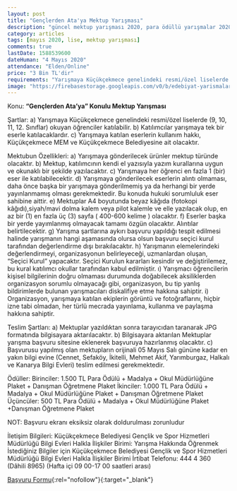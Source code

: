 ```yaml
---
layout: post
title: "Gençlerden Ata'ya Mektup Yarışması"
description: "güncel mektup yarışması 2020, para ödüllü yarışmalar 2020"
category: articles
tags: [mayıs 2020, lise, mektup yarışması]
comments: true
lastDate: 1588539600
dateHuman: "4 Mayıs 2020"
attendance: "Elden/Online"
price: "3 Bin TL'dir"
requirements: "Yarışmaya Küçükçekmece genelindeki resmi/özel liselerde okuyan öğrenciler katılabilir"
image: "https://firebasestorage.googleapis.com/v0/b/edebiyat-yarismalari.appspot.com/o/genclerden-ataya-mektup-yarismasi.jpg?alt=media&token=f095774b-eaa8-44c0-8f2e-34e0d50bc931"
---
```


Konu:
**“Gençlerden Ata’ya” Konulu Mektup Yarışması**

Şartlar:
a) Yarışmaya Küçükçekmece genelindeki resmi/özel liselerde (9, 10, 11, 12. Sınıflar) okuyan öğrenciler katılabilir.
b) Katılımcılar yarışmaya tek bir eserle katılacaklardır.
c) Yarışmaya katılan eserlerin kullanım hakkı, Küçükçekmece MEM ve Küçükçekmece Belediyesine ait olacaktır.

Mektubun Özellikleri:
a) Yarışmaya gönderilecek ürünler mektup türünde olacaktır.
b) Mektup, katılımcının kendi el yazısıyla yazım kurallarına uygun ve okunaklı bir şekilde yazılacaktır.
c) Yarışmaya her öğrenci en fazla 1 (bir) eser ile katılabilecektir.
d) Yarışmaya gönderilecek eserlerin alıntı olmaması, daha önce başka bir yarışmaya gönderilmemiş ya da herhangi bir yerde yayınlanmamış olması gerekmektedir. Bu konuda hukuki sorumluluk eser sahibine aittir.
e) Mektuplar A4 boyutunda beyaz kâğıda (fotokopi kâğıdı),siyah/mavi dolma kalem veya pilot kalemle ve elle yazılacak olup, en az bir (1) en fazla üç (3) sayfa ( 400-600 kelime ) olacaktır.
f) Eserler başka bir yerde yayımlanmış olmayacak tamamı özgün olacaktır. Alıntılar belirtilecektir.
g) Yarışma şartlarına aykırı başvuru yapıldığı tespit edilmesi halinde yarışmanın hangi aşamasında olursa olsun başvuru seçici kurul tarafından değerlendirme dışı bırakılacaktır.
h) Yarışmanın elemelerindeki değerlendirmeyi, organizasyonun belirleyeceği, uzmanlardan oluşan, “Seçici Kurul” yapacaktır. Seçici Kurulun kararları kesindir ve değiştirilemez, bu kural katılımcı okullar tarafından kabul edilmiştir.
ı) Yarışmacı öğrencilerin kişisel bilgilerinin doğru olmaması durumunda doğabilecek aksiliklerden organizasyon sorumlu olmayacağı gibi, organizasyon, bu tip yanlış bildirimlerde bulunan yarışmacıları diskalifiye etme hakkına sahiptir.
i) Organizasyon, yarışmaya katılan ekiplerin görüntü ve fotoğraflarını, hiçbir izne tabi olmadan, her türlü mecrada yayınlama, kullanma ve paylaşma hakkına sahiptir.

Teslim Şartları:
a) Mektuplar yazıldıktan sonra tarayıcıdan taranarak JPG formatında bilgisayara aktarılacaktır.
b) Bilgisayara aktarılan Mektuplar yarışma başvuru sitesine eklenerek başvuruya hazırlanmış olacaktır.
c) Başvurusu yapılmış olan mektupların orijinali 05 Mayıs Salı gününe kadar en yakın bilgi evine (Cennet, Sefaköy, İkitelli, Mehmet Akif, Yarımburgaz, Halkalı ve Kanarya Bilgi Evleri) teslim edilmesi gerekmektedir.

Ödüller:
Birinciler:
1.500 TL Para Ödülü + Madalya + Okul Müdürlüğüne Plaket + Danışman Öğretmene Plaket
İkinciler:
1.000 TL Para Ödülü + Madalya + Okul Müdürlüğüne Plaket + Danışman Öğretmene Plaket
Üçüncüler:
500 TL Para Ödülü + Madalya + Okul Müdürlüğüne Plaket +Danışman Öğretmene Plaket

NOT: Başvuru ekranı eksiksiz olarak doldurulması zorunludur

İletişim Bilgileri:
Küçükçekmece Belediyesi Gençlik ve Spor Hizmetleri Müdürlüğü Bilgi Evleri Halkla İlişkiler Birimi:
Yarışma Hakkında Öğrenmek İstediğiniz Bilgiler için
Küçükçekmece Belediyesi Gençlik ve Spor Hizmetleri Müdürlüğü
Bilgi Evleri Halkla İlişkiler Birimi
İrtibat Telefonu: 444 4 360 (Dâhili 8965)
(Hafta içi 09 00-17 00 saatleri arası)

[Başvuru Formu](http://kucukcekmecebilgievleri.com/Yarisma/Genclerdenatayasiir2020/?utm_source=edebiyatyarismalari.com&utm_medium=affiliate&utm_campaign=cpc#oykugio){:rel="nofollow"}{:target="_blank"}